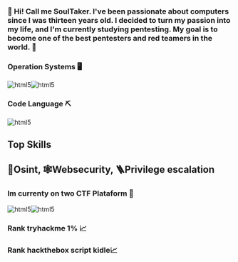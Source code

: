### 🩻 Hi! Call me SoulTaker. I've been passionate about computers since I was thirteen years old. I decided to turn my passion into my life, and I'm currently studying pentesting. My goal is to become one of the best pentesters and red teamers in the world. 🩻

### Operation Systems 🖥️
  <img align="center" alt="html5" src="https://img.shields.io/badge/Kali_Linux-557C94?style=for-the-badge&logo=kali-linux&logoColor=white" /><img align="center" alt="html5" src="https://img.shields.io/badge/Linux-FCC624?style=for-the-badge&logo=linux&logoColor=black" />
 ### Code Language ⛏️
 <img align="center" alt="html5" src="https://img.shields.io/badge/Python-3776AB?style=for-the-badge&logo=python&logoColor=white" />

##  Top Skills 
 ## 🔎Osint, 🕸️Websecurity, 🪜Privilege escalation

 ### Im currenty on two CTF Plataform 🧪
 <img align="center" alt="html5" src="https://img.shields.io/badge/-TryHackMe-%23212C42?style=for-the-badge&logo=tryhackme&logoColor=white" /><img align="center" alt="html5" src="https://img.shields.io/badge/-HackTheBox-%239FEF00?style=for-the-badge&logo=hackthebox&logoColor=white" />
 
 ### Rank tryhackme 1% 📈
 ### Rank hackthebox script kidle📈






